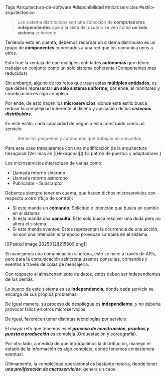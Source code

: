 Tags #arquitectura-de-software #disponibilidad #microservicios #estilo-arquitectonico 

> Los sistema distribuidos son una colección de **computadores independientes** que a la vista del usuario se ven como **un solo sistema** coherente

Teniendo esto en cuenta, debemos recordar un sistema distribuido  es un grupo de **componentes** conectados a una red que los comunica unos a otros.

 Esto trae la ventaja de que múltiples entidades **autónomas** que deben trabajar en conjunto como un solo sistema coherente (Componentes mas reducidos)

Sin embargo, alguno de los retos que traen estas **múltiples entidades**, es que deben representar **un solo sistema uniforme**, por ende, el monitoreo y coordinación es algo complejo.

Por ende, de esto nacen los **microservicios**, donde este estilo busca reducir la complejidad inherente al diseño y aplicación de los ***sistemas distribuidos***.

En este estilo, cada capacidad de negocio esta construido como un servicio.

> Servicios pequeños y autónomos que trabajan en conjuntos

Para este caso trabajaremos con una modificación de la arquitectura hexagonal (Ver mas en [[Hexagonal]]) (O patrón de puertos y adaptadores )

Los microservicios interactúan de varias como:
- Llamada retorno síncrono 
- Llamada retorno asíncrono
- Publicador - Subscriptor 

Debemos siempre tener en cuenta, que hacen dichos microservicios con respecto a otro (flujo de control):

- Si este manda un **comando**: Solicitud o intención que busca un cambio en el sistema
- Si esta manda una **consulta**: Esto solo busca resolver una duda pero no altera el sistema
- Si este manda eventos: Estos representan la ocurrencia de una acción, no son una intención ni tampoco provocan cambios en el sistema


![[Pasted image 20250128215609.png]]

Si manejamos una comunicación síncrona, esto se hace a través de APIs, pero para la comunicación asíncrona usamos consultas, comandos y eventos a través de colas de mensajería.

Con respecto al almacenamiento de datos, estos deben ser independientes de los demás.

Lo bueno de este sistema es su **independencia**, donde cada servicio se encarga de sus propios problemas.

De igual manera, su proceso de despliegue es **independiente**, y no debería provocar fallos en otros microservicios.

De igual, favorecen tener distintas tecnologías por servicio.

El mayor reto que tenemos es el ***proceso de construcción, pruebas y puesta a producción*** es compleja (Orquestación y coreografía).

Por otro lado, a medida de que introducimos la distribución, manejar el estado de la información es algo complejo, donde tenemos consistencia eventual.

Últimamente, la complejidad operacional es bastante notoria, donde tener ***una proliferación de microservicios***, genera un caos. 